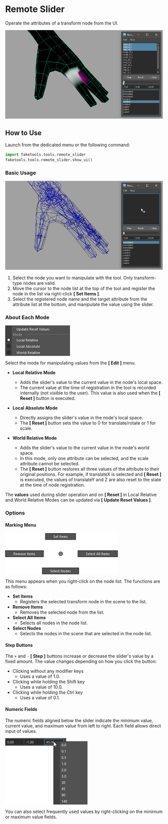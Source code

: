 
# **Remote Slider**

Operate the attributes of a transform node from the UI.

![image001](images/remote_slider/image001.gif)

## How to Use

Launch from the dedicated menu or the following command:

```python
import faketools.tools.remote_slider
faketools.tools.remote_slider.show_ui()
```

### Basic Usage

![image001](images/remote_slider/image002.gif)

1. Select the node you want to manipulate with the tool. Only transform-type nodes are valid.
2. Move the cursor to the node list at the top of the tool and register the node in the list via right-click **[ Set Items ]**.
3. Select the registered node name and the target attribute from the attribute list at the bottom, and manipulate the value using the slider.

### About Each Mode

<img src="images/remote_slider/image001.png" alt="image001" style="display: block; margin: 10px 0;">

Select the mode for manipulating values from the **[ Edit ]** menu.

- **Local Relative Mode**
  - Adds the slider's value to the current value in the node's local space.
  - The current value at the time of registration in the tool is recorded internally (not visible to the user). This value is also used when the **[ Reset ]** button is executed.

- **Local Absolute Mode**
  - Directly assigns the slider's value in the node's local space.
  - The **[ Reset ]** button sets the value to 0 for translate/rotate or 1 for scale.

- **World Relative Mode**
  - Adds the slider's value to the current value in the node's world space.
  - In this mode, only one attribute can be selected, and the scale attribute cannot be selected.
  - The **[ Reset ]** button restores all three values of the attribute to their original positions. For example, if translateX is selected and **[ Reset ]** is executed, the values of translateY and Z are also reset to the state at the time of node registration.

The **values** used during slider operation and on **[ Reset ]** in Local Relative and World Relative Modes can be updated via **[ Update Reset Values ]**.

### Options

#### **Marking Menu**

<img src="images/remote_slider/image002.png" alt="image001" style="display: block; margin: 10px 0;">

This menu appears when you right-click on the node list. The functions are as follows:

- **Set Items**
  - Registers the selected transform node in the scene to the list.
- **Remove Items**
  - Removes the selected node from the list.
- **Select All Items**
  - Selects all nodes in the node list.
- **Select Nodes**
  - Selects the nodes in the scene that are selected in the node list.

#### **Step Buttons**

The `+` and `-` **[ Step ]** buttons increase or decrease the slider's value by a fixed amount. The value changes depending on how you click the button:

- Clicking without any modifier keys
  - Uses a value of 1.0.
- Clicking while holding the Shift key
  - Uses a value of 10.0.
- Clicking while holding the Ctrl key
  - Uses a value of 0.1.

#### Numeric Fields

The numeric fields aligned below the slider indicate the minimum value, current value, and maximum value from left to right. Each field allows direct input of values.

<img src="images/remote_slider/image003.png" alt="image001" style="display: block; margin: 10px 0;">

You can also select frequently used values by right-clicking on the minimum or maximum value fields.
